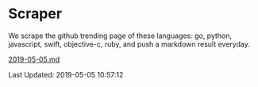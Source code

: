 # Scraper

We scrape the github trending page of these languages: go, python, javascript, swift, objective-c, ruby, and push a markdown result everyday.

[2019-05-05.md](https://github.com/henson/Scraper/blob/master/2019-05-05.md)

Last Updated: 2019-05-05 10:57:12
